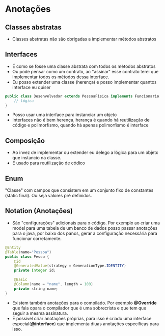 # Anotações

## Classes abstratas
* Classes abstratas não são obrigadas a implementar métodos abstratos

## Interfaces
* É como se fosse uma classe abstrata com todos os métodos abstratos
* Ou pode pensar como um contrato, ao "assinar" esse contrato terei que implementar todos os métodos dessa interface.
* Eu posso extender uma classe (herença) e posso implementar quantos interface eu quiser
```java
public class Desenvolvedor extends PessoaFisica implements Funcionario, Terceirizado {
	// lógica
}
```
* Posso usar uma interface para instanciar um objeto
* Interfaces não é bem herença, herança é quando há reutilização de código e polimorfismo, quando há apenas polimorfismo é interface

## Composição
* Ao invez de implementar ou extender eu delego a lógica para um objeto que instancio na classe.
* É usado para reutilização de códico

## Enum
"Classe" com campos que consistem em um conjunto fixo de constantes (static final). Ou seja valores pré definidos.

## Notation (Anotações)
* São "configurações" adicionais para o código. Por exemplo ao criar uma model para uma tabela de um banco de dados posso passar anotações para o java, por baixo dos panos, gerar a configuração necessária para funcionar corretamente.
```java
@Entity
@Table(name="Pessoa")
public class Pesso {
	@id
	@GeneratedValue(strategy = GenerationType.IDENTITY)
	private Integer id;
	
	@Basic
	@Column(name = "name", length = 100)
	private string name;
}
```
* Existem também anotações para o compilado. Por exemplo **@Override** que fala opara o compilador que é uma sobrecrista e que tem que seguir a mesma assinatura.
* É possível criar anotações próprias, para isso é criado uma interface especial(**@interface**) que implementa diuas anotações específicas para isso.